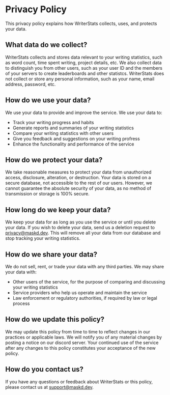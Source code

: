# Privacy Policy

This privacy policy explains how WriterStats collects, uses, and protects your data.

## What data do we collect?

WriterStats collects and stores data relevant to your writing statistics, such as word count, time spent writing, project details, etc. We also collect data to distinguish you from other users, such as your user ID and the members of your servers to create leaderboards and other statistcs. WriterStats does not collect or store any personal information, such as your name, email address, password, etc.

## How do we use your data?

We use your data to provide and improve the service. We use your data to:

- Track your writing progress and habits
- Generate reports and summaries of your writing statistics
- Compare your writing statistics with other users
- Give you feedback and suggestions on your writing profress
- Enhance the functionality and performance of the service

## How do we protect your data?

We take reasonable measures to protect your data from unauthorized access, disclosure, alteration, or destruction. Your data is stored on a secure database, not accessible to the rest of our users. However, we cannot guarantee the absolute security of your data, as no method of transmission or storage is 100% secure.

## How long do we keep your data?

We keep your data for as long as you use the service or until you delete your data. If you wish to delete your data, send us a deletion request to privacy@maskd.dev. This will remove all your data from our database and stop tracking your writing statistics.

## How do we share your data?

We do not sell, rent, or trade your data with any third parties. We may share your data with:

- Other users of the service, for the purpose of comparing and discussing your writing statistics
- Service providers who help us operate and maintain the service
- Law enforcement or regulatory authorities, if required by law or legal process

## How do we update this policy?

We may update this policy from time to time to reflect changes in our practices or applicable laws. We will notify you of any material changes by posting a notice on our discord server. Your continued use of the service after any changes to this policy constitutes your acceptance of the new policy.

## How do you contact us?

If you have any questions or feedback about WriterStats or this policy, please contact us at support@maskd.dev.
